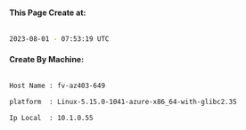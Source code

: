 
   
#### This Page Create at:

```bash

2023-08-01 - 07:53:19 UTC

```

#### Create By Machine:

```bash

Host Name : fv-az403-649

platform  : Linux-5.15.0-1041-azure-x86_64-with-glibc2.35

Ip Local  : 10.1.0.55

```

